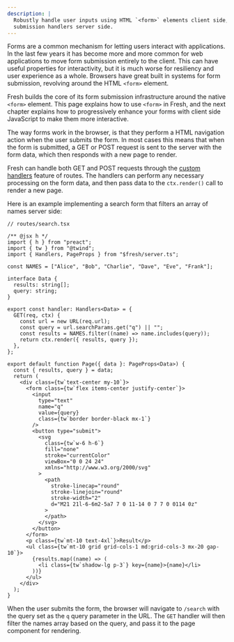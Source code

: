 ```yaml
---
description: |
  Robustly handle user inputs using HTML `<form>` elements client side, and form
  submission handlers server side.
---
```


Forms are a common mechanism for letting users interact with applications. In
the last few years it has become more and more common for web applications to
move form submission entirely to the client. This can have useful properties for
interactivity, but it is much worse for resiliency and user experience as a
whole. Browsers have great built in systems for form submission, revolving
around the HTML `<form>` element.

Fresh builds the core of its form submission infrastructure around the native
`<form>` element. This page explains how to use `<form>` in Fresh, and the next
chapter explains how to progressively enhance your forms with client side
JavaScript to make them more interactive.

The way forms work in the browser, is that they perform a HTML navigation action
when the user submits the form. In most cases this means that when the form is
submitted, a GET or POST request is sent to the server with the form data, which
then responds with a new page to render.

Fresh can handle both GET and POST requests through the
[custom handlers][custom-handlers] feature of routes. The handlers can perform
any necessary processing on the form data, and then pass data to the
`ctx.render()` call to render a new page.

Here is an example implementing a search form that filters an array of names
server side:

```tsx
// routes/search.tsx

/** @jsx h */
import { h } from "preact";
import { tw } from "@twind";
import { Handlers, PageProps } from "$fresh/server.ts";

const NAMES = ["Alice", "Bob", "Charlie", "Dave", "Eve", "Frank"];

interface Data {
  results: string[];
  query: string;
}

export const handler: Handlers<Data> = {
  GET(req, ctx) {
    const url = new URL(req.url);
    const query = url.searchParams.get("q") || "";
    const results = NAMES.filter((name) => name.includes(query));
    return ctx.render({ results, query });
  },
};

export default function Page({ data }: PageProps<Data>) {
  const { results, query } = data;
  return (
    <div class={tw`text-center my-10`}>
      <form class={tw`flex items-center justify-center`}>
        <input
          type="text"
          name="q"
          value={query}
          class={tw`border border-black mx-1`}
        />
        <button type="submit">
          <svg
            class={tw`w-6 h-6`}
            fill="none"
            stroke="currentColor"
            viewBox="0 0 24 24"
            xmlns="http://www.w3.org/2000/svg"
          >
            <path
              stroke-linecap="round"
              stroke-linejoin="round"
              stroke-width="2"
              d="M21 21l-6-6m2-5a7 7 0 11-14 0 7 7 0 0114 0z"
            >
            </path>
          </svg>
        </button>
      </form>
      <p class={tw`mt-10 text-4xl`}>Result</p>
      <ul class={tw`mt-10 grid grid-cols-1 md:grid-cols-3 mx-20 gap-10`}>
        {results.map((name) => (
          <li class={tw`shadow-lg p-3`} key={name}>{name}</li>
        ))}
      </ul>
    </div>
  );
}
```

When the user submits the form, the browser will navigate to `/search` with the
query set as the `q` query parameter in the URL. The `GET` handler will then
filter the names array based on the query, and pass it to the page component for
rendering.

<!-- TODO(lucacasonato): link to todo app example when that is built again -->

[custom-handlers]: /docs/getting-started/custom-handlers
